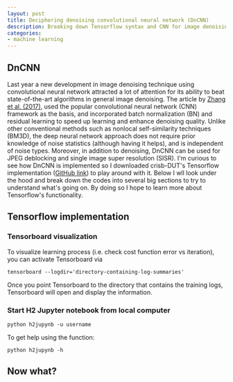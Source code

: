 ```yaml
---
layout: post
title: Deciphering denoising convolutional neural network (DnCNN)
description: Breaking down Tensorflow syntax and CNN for image denoising
categories: 
- machine learning
---
```


## DnCNN

Last year a new development in image denoising technique using convolutional neural network attracted a lot of attention for its ability to beat state-of-the-art algorithms in general image denoising. The article by [Zhang et al. (2017)](https://ieeexplore.ieee.org/stamp/stamp.jsp?tp=&arnumber=7839189), used the popular convolutional neural network (CNN) framework as the basis, and incorporated batch normalization (BN) and residual learning to speed up learning and enhance denoising quality. Unlike other conventional methods such as nonlocal self-similarity techniques (BM3D), the deep neural network approach does not require prior knowledge of noise statistics (although having it helps), and is independent of noise types. Moreover, in addition to denoising, DnCNN can be used for JPEG deblocking and single image super resolution (SISR). I'm curious to see how DnCNN is implemented so I downloaded crisb-DUT's Tensorflow implementation ([GitHub link](https://github.com/crisb-DUT/DnCNN-tensorflow)) to play around with it. Below I wll look under the hood and break down the codes into several big sections to try to understand what's going on. By doing so I hope to learn more about Tensorflow's functionality.

## Tensorflow implementation

### Tensorboard visualization

To visualize learning process (i.e. check cost function error vs iteration), you can activate Tensorboard via

`tensorboard --logdir='directory-containing-log-summaries'`

Once you point Tensorboard to the directory that contains the training logs, Tensorboard will open and display the information. 

### Start H2 Jupyter notebook from local computer

`python h2jupynb -u username`

To get help using the function: 

`python h2jupynb -h`

## Now what? 


